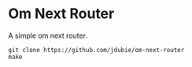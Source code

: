 # Om Next Router

A simple om next router.

```
git clone https://github.com/jdubie/om-next-router
make
```
